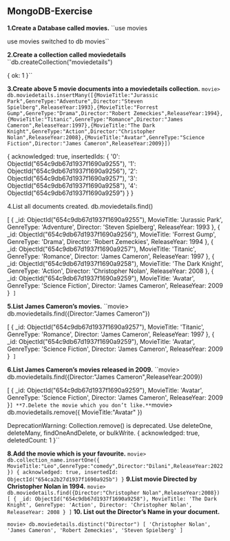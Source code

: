 ## MongoDB-Exercise

**1.Create a Database called movies.**
``use movies

 use movies
switched to db movies``

**2.Create a collection called moviedetails**
``db.createCollection("moviedetails")

{ ok: 1 }`` 


**3.Create above 5 movie documents into a moviedetails collection.**
``movie> db.moviedetails.insertMany([{MovieTitle:"Jurassic Park",GenreType:"Adventure",Director:"Steven Spielberg",ReleaseYear:1993},{MovieTitle:"Forrest Gump",GenreType:"Drama",Director:"Robert Zemeckies",ReleaseYear:1994},{MovieTitle:"Titanic",GenreType:"Romance",Director:"James Cameron",ReleaseYear:1997},{MovieTitle:"The Dark Knight",GenreType:"Action",Director:"Christopher Nolan",ReleaseYear:2008},{MovieTitle:"Avatar",GenreType:"Science Fiction",Director:"James Cameron",ReleaseYear:2009}])``

{
  acknowledged: true,
  insertedIds: {
    '0': ObjectId("654c9db67d1937f1690a9255"),
    '1': ObjectId("654c9db67d1937f1690a9256"),
    '2': ObjectId("654c9db67d1937f1690a9257"),
    '3': ObjectId("654c9db67d1937f1690a9258"),
    '4': ObjectId("654c9db67d1937f1690a9259")
  }
}


4.List all documents created.
db.moviedetails.find()

[
  {
    _id: ObjectId("654c9db67d1937f1690a9255"),
    MovieTitle: 'Jurassic Park',
    GenreType: 'Adventure',
    Director: 'Steven Spielberg',
    ReleaseYear: 1993
  },
  {
    _id: ObjectId("654c9db67d1937f1690a9256"),
    MovieTitle: 'Forrest Gump',
    GenreType: 'Drama',
    Director: 'Robert Zemeckies',
    ReleaseYear: 1994
  },
  {
    _id: ObjectId("654c9db67d1937f1690a9257"),
    MovieTitle: 'Titanic',
    GenreType: 'Romance',
    Director: 'James Cameron',
    ReleaseYear: 1997
  },
  {
    _id: ObjectId("654c9db67d1937f1690a9258"),
    MovieTitle: 'The Dark Knight',
    GenreType: 'Action',
    Director: 'Christopher Nolan',
    ReleaseYear: 2008
  },
  {
    _id: ObjectId("654c9db67d1937f1690a9259"),
    MovieTitle: 'Avatar',
    GenreType: 'Science Fiction',
    Director: 'James Cameron',
    ReleaseYear: 2009
  }``
]``


**5.List James Cameron’s movies.**
``movie> db.moviedetails.find({Director:"James Cameron"})

[
  {
    _id: ObjectId("654c9db67d1937f1690a9257"),
    MovieTitle: 'Titanic',
    GenreType: 'Romance',
    Director: 'James Cameron',
    ReleaseYear: 1997
  },
  {
    _id: ObjectId("654c9db67d1937f1690a9259"),
    MovieTitle: 'Avatar',
    GenreType: 'Science Fiction',
    Director: 'James Cameron',
    ReleaseYear: 2009
  }``
]``


**6.List  James Cameron’s movies released in 2009.**
``movie> db.moviedetails.find({Director:"James Cameron",ReleaseYear:2009})

[
  {
    _id: ObjectId("654c9db67d1937f1690a9259"),
    MovieTitle: 'Avatar',
    GenreType: 'Science Fiction',
    Director: 'James Cameron',
    ReleaseYear: 2009
  }``
]
**7.Delete the movie which you don’t like.**
``movie> db.moviedetails.remove({ MovieTitle:"Avatar" })

DeprecationWarning: Collection.remove() is deprecated. Use deleteOne, deleteMany, findOneAndDelete, or bulkWrite.
{ acknowledged: true, deletedCount: 1 }``


**8.Add the movie which is your favourite.**
``movie> db.collection_name.insertOne({ MovieTitle:"Leo",GenreType:"comedy",Director:"Dilani",ReleaseYear:2022})
{
  acknowledged: true,
  insertedId: ObjectId("654ca2b27d1937f1690a925b")
}``
**9.List movie Directed  by Christopher Nolan in 1994.**
``movie> db.moviedetails.find({Director:"Christopher Nolan",ReleaseYear:2008})
[
  {
    _id: ObjectId("654c9db67d1937f1690a9258"),
    MovieTitle: 'The Dark Knight',
    GenreType: 'Action',
    Director: 'Christopher Nolan',
    ReleaseYear: 2008
  }
]``
 **10.  List out the Director’s Name in your document.**

``movie> db.moviedetails.distinct("Director")
[
  'Christopher Nolan',
  'James Cameron',
  'Robert Zemeckies',
  'Steven Spielberg'
]``

